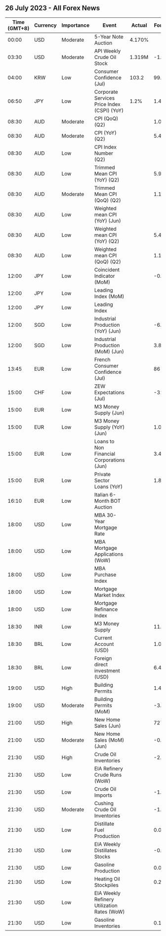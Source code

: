 ## 26 July 2023 - All Forex News

| Time (GMT+8) | Currency | Importance | Event | Actual | Forecast | Previous |
|------|----------|------------|-------|--------|----------|----------|
| 00:00 | USD | Moderate | 5-Year Note Auction | 4.170% |  | 4.019% |
| 03:30 | USD | Moderate | API Weekly Crude Oil Stock | 1.319M | -1.969M | -0.797M |
| 04:00 | KRW | Low | Consumer Confidence (Jul) | 103.2 | 99.2 | 100.7 |
| 06:50 | JPY | Low | Corporate Services Price Index (CSPI) (YoY) | 1.2% | 1.4% | 1.7% |
| 08:30 | AUD | Moderate | CPI (QoQ) (Q2) |  | 1.0% | 1.4% |
| 08:30 | AUD | Moderate | CPI (YoY) (Q2) |  | 5.4% | 5.6% |
| 08:30 | AUD | Low | CPI Index Number (Q2) |  |  | 130.80 |
| 08:30 | AUD | Low | Trimmed Mean CPI (YoY) (Q2) |  | 5.9% | 6.6% |
| 08:30 | AUD | Moderate | Trimmed Mean CPI (QoQ) (Q2) |  | 1.1% | 1.2% |
| 08:30 | AUD | Low | Weighted mean CPI (YoY) (Jun) |  |  | 5.60% |
| 08:30 | AUD | Low | Weighted mean CPI (YoY) (Q2) |  | 5.4% | 5.8% |
| 08:30 | AUD | Low | Weighted mean CPI (QoQ) (Q2) |  | 1.1% | 1.2% |
| 12:00 | JPY | Low | Coincident Indicator (MoM) |  | -0.4% | 0.1% |
| 12:00 | JPY | Low | Leading Index (MoM) |  |  | 1.4% |
| 12:00 | JPY | Low | Leading Index |  |  | 109.5 |
| 12:00 | SGD | Low | Industrial Production (YoY) (Jun) |  | -6.8% | -10.8% |
| 12:00 | SGD | Low | Industrial Production (MoM) (Jun) |  | 3.8% | -3.9% |
| 13:45 | EUR | Low | French Consumer Confidence (Jul) |  | 86 | 85 |
| 15:00 | CHF | Low | ZEW Expectations (Jul) |  | -31.1 | -30.8 |
| 15:00 | EUR | Low | M3 Money Supply (Jun) |  |  | 10,000,000.0% |
| 15:00 | EUR | Low | M3 Money Supply (YoY) (Jun) |  | 1.0% | 1.4% |
| 15:00 | EUR | Low | Loans to Non Financial Corporations (Jun) |  | 3.4% | 4.0% |
| 15:00 | EUR | Low | Private Sector Loans (YoY) |  | 1.8% | 2.1% |
| 16:10 | EUR | Low | Italian 6-Month BOT Auction |  |  | 3.637% |
| 18:00 | USD | Low | MBA 30-Year Mortgage Rate |  |  | 6.87% |
| 18:00 | USD | Low | MBA Mortgage Applications (WoW) |  |  | 1.1% |
| 18:00 | USD | Low | MBA Purchase Index |  |  | 163.2 |
| 18:00 | USD | Low | Mortgage Market Index |  |  | 210.7 |
| 18:00 | USD | Low | Mortgage Refinance Index |  |  | 446.4 |
| 18:30 | INR | Low | M3 Money Supply |  | 11.0% | 11.3% |
| 18:30 | BRL | Low | Current Account (USD) |  | 1.00B | 0.65B |
| 18:30 | BRL | Low | Foreign direct investment (USD) |  | 6.42B | 5.38B |
| 19:00 | USD | High | Building Permits |  | 1.440M | 1.496M |
| 19:00 | USD | Moderate | Building Permits (MoM) |  | -3.7% | 5.6% |
| 21:00 | USD | High | New Home Sales (Jun) |  | 727K | 763K |
| 21:00 | USD | Moderate | New Home Sales (MoM) (Jun) |  | -0.7% | 12.2% |
| 21:30 | USD | High | Crude Oil Inventories |  | -2.400M | -0.708M |
| 21:30 | USD | Low | EIA Refinery Crude Runs (WoW) |  |  | -0.074M |
| 21:30 | USD | Low | Crude Oil Imports |  | -1.937M | -0.376M |
| 21:30 | USD | Moderate | Cushing Crude Oil Inventories |  | -1.442M | -2.891M |
| 21:30 | USD | Low | Distillate Fuel Production |  | 0.002M | -0.054M |
| 21:30 | USD | Low | EIA Weekly Distillates Stocks |  | -0.075M | 0.014M |
| 21:30 | USD | Low | Gasoline Production |  | 0.045M | -0.584M |
| 21:30 | USD | Low | Heating Oil Stockpiles |  | 0.222M | 0.223M |
| 21:30 | USD | Low | EIA Weekly Refinery Utilization Rates (WoW) |  |  | 0.6% |
| 21:30 | USD | Low | Gasoline Inventories |  | 0.146M | -1.066M |

